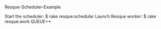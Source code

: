 Resque-Scheduler-Example

Start the scheduler: $ rake resque:scheduler
Launch Resque worker: $ rake resque:work QUEUE=*
